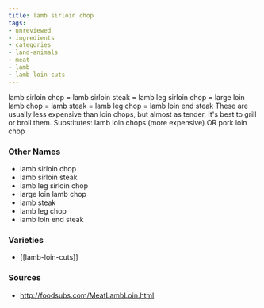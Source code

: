 ```yaml
---
title: lamb sirloin chop
tags:
- unreviewed
- ingredients
- categories
- land-animals
- meat
- lamb
- lamb-loin-cuts
---
```

lamb sirloin chop = lamb sirloin steak = lamb leg sirloin chop = large loin lamb chop = lamb steak = lamb leg chop = lamb loin end steak These are usually less expensive than loin chops, but almost as tender. It's best to grill or broil them. Substitutes: lamb loin chops (more expensive) OR pork loin chop

### Other Names

* lamb sirloin chop
* lamb sirloin steak
* lamb leg sirloin chop
* large loin lamb chop
* lamb steak
* lamb leg chop
* lamb loin end steak

### Varieties

* [[lamb-loin-cuts]]

### Sources
* http://foodsubs.com/MeatLambLoin.html
